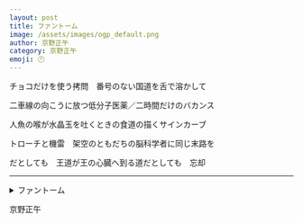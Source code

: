 ```yaml
---
layout: post
title: ファントーム
image: /assets/images/ogp_default.png
author: 京野正午
category: 京野正午
emoji: 🕛
---
```


<div class="tanka-area"><div class="tanka">
<p>チョコだけを使う拷問　番号のない国道を舌で溶かして</p>
<p>二車線の向こうに放つ低分子医薬／二時間だけのバカンス</p>
<p>人魚の喉が水晶玉を吐くときの食道の描くサインカーブ</p>
<p>トローチと機雷　架空のともだちの脳科学者に同じ末路を</p>
<p>だとしても　王道が王の心臓へ到る道だとしても　忘却</p></div></div>

---

<details><summary>ファントーム</summary>
チョコだけを使う拷問　番号のない国道を舌で溶かして<br/>
二車線の向こうに放つ低分子医薬／二時間だけのバカンス<br/>
人魚の喉が水晶玉を吐くときの食道の描くサインカーブ<br/>
トローチと機雷　架空のともだちの脳科学者に同じ末路を<br/>
だとしても　王道が王の心臓へ到る道だとしても　忘却<br/>
</details>

京野正午
